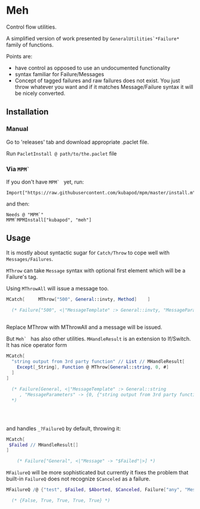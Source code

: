 # Meh

Control flow utilities.

A simplified version of work presented by ``GeneralUtilities`*Failure*`` family of functions.

Points are:

 - have control as opposed to use an undocumented functionality
 - syntax familiar for Failure/Messages
 - Concept of tagged failures and raw failures does not exist. 
  You just throw whatever you want and if it matches Message/Failure syntax it will
  be nicely converted.

## Installation
 
### Manual
 
   Go to 'releases' tab and download appropriate .paclet file.
    
   Run `PacletInstall @ path/to/the.paclet` file
   
### Via ``MPM` ``
   
If you don't have ``MPM` `` yet, run:
   
    Import["https://raw.githubusercontent.com/kubapod/mpm/master/install.m"]
   
and then:
   
    Needs @ "MPM`"    
    MPM`MPMInstall["kubapod", "meh"]
    
## Usage

It is mostly about syntactic sugar for `Catch/Throw` to cope well with `Messages/Failures`.

`MThrow` can take `Message` syntax with optional first element which will be a Failure's tag. 

Using `MThrowAll` will issue a message too.

```Mathematica
MCatch[     MThrow["500", General::invty, Method]    ]
    
  (* Failure["500", <|"MessageTemplate" :> General::invty, "MessageParameters" -> {Method}|> ] *)
      
```    
Replace MThrow with MThrowAll and a message will be issued.
 
 
But ``Meh` `` has also other utilities. `MHandleResult` is an extension to If/Switch.
It has nice operator form   
   
```Mathematica    
MCatch[
  "string output from 3rd party function" // List // MHandleResult[
    Except[_String], Function @ MThrow[General::string, 0, #]
  ]
]
    
  (* Failure[General, <|"MessageTemplate" :> General::string
     , "MessageParameters" -> {0, {"string output from 3rd party function"}}|> ]
  *)
  
  
 
```
  
and handles `_?FailureQ` by default, throwing it:

```Mathematica     
MCatch[
 $Failed // MHandleResult[]
]     

    (* Failure["General", <|"Message" -> "$Failed"|>] *)
```    

`MFailureQ` will be more sophisticated but currently it fixes the problem that built-in `FailureQ` does not recognize `$Canceled` as a failure.

```Mathematica
MFailureQ /@ {"test", $Failed, $Aborted, $Canceled, Failure["any", "Message" -> "Generic message"]}

  (* {False, True, True, True, True} *)
```
    
    